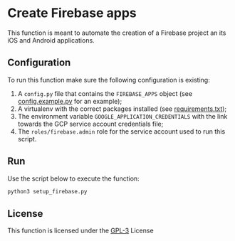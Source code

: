 # Create Firebase apps

This function is meant to automate the creation of a Firebase project an its iOS and Android applications.

## Configuration
To run this function make sure the following configuration is existing:
1. A `config.py` file that contains the `FIREBASE_APPS` object (see [config.example.py](config.example.py) for an example);
2. A virtualenv with the correct packages installed (see [requirements.txt](requirements.txt));
3. The environment variable `GOOGLE_APPLICATION_CREDENTIALS` with the link towards the GCP service account credentials file;
4. The `roles/firebase.admin` role for the service account used to run this script.

## Run
Use the script below to execute the function:
~~~bash
python3 setup_firebase.py
~~~

## License
This function is licensed under the [GPL-3](https://www.gnu.org/licenses/gpl-3.0.en.html) License